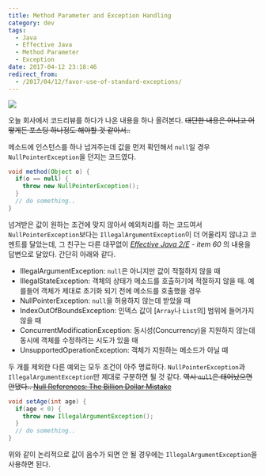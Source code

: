 ```yaml
---
title: Method Parameter and Exception Handling
category: dev
tags:
  - Java
  - Effective Java
  - Method Parameter
  - Exception
date: 2017-04-12 23:18:46
redirect_from:
  - /2017/04/12/favor-use-of-standard-exceptions/
---
```


![](/NullOrZero.jpg)

오늘 회사에서 코드리뷰를 하다가 나온 내용을 하나 올려본다. ~~대단한 내용은 아니고 어떻게든 포스팅 하나정도 해야할 것 같아서..~~

메소드에 인스턴스를 하나 넘겨주는데 값을 먼저 확인해서 `null`일 경우 `NullPointerException`을 던지는 코드였다.

```java
void method(Object o) {
  if(o == null) {
    throw new NullPointerException();
  }
  // do something..
}
```

넘겨받은 값이 원하는 조건에 맞지 않아서 예외처리를 하는 코드여서 `NullPointerException`보다는 `IllegalArgumentException`이 더 어울리지 않냐고 코멘트를 달았는데, 그 친구는 다른 대꾸없이 *[Effective Java 2/E](https://www.amazon.com/Effective-Java-2nd-Joshua-Bloch/dp/0321356683) - item 60* 의 내용을 답변으로 달았다. 간단히 아래와 같다.

* IllegalArgumentException: `null`은 아니지만 값이 적절하지 않을 때
* IllegalStateException: 객체의 상태가 메소드를 호출하기에 적절하지 않을 때. 예를들어 객체가 제대로 초기화 되기 전에 메소드를 호출했을 경우
* NullPointerException: `null`을 허용하지 않는데 받았을 때
* IndexOutOfBoundsException: 인덱스 값이 [`Array`나 `List`의] 범위에 들어가지 않을 때
* ConcurrentModificationException: 동시성(Concurrency)을 지원하지 않는데 동시에 객체를 수정하려는 시도가 있을 때
* UnsupportedOperationException: 객체가 지원하는 메소드가 아닐 때

두 개를 제외한 다른 예외는 모두 조건이 아주 명료하다. `NullPointerException`과 `IllegalArgumentException`만 제대로 구분하면 될 것 같다. ~~역시 `null`은 태어났으면 안됐다.. [Null References: The Billion Dollar Mistake](https://www.infoq.com/presentations/Null-References-The-Billion-Dollar-Mistake-Tony-Hoare)~~

```java
void setAge(int age) {
  if(age < 0) {
    throw new IllegalArgumentException();
  }
  // do something..
}
```

위와 같이 논리적으로 값이 음수가 되면 안 될 경우에는 `IllegalArgumentException`을 사용하면 된다.